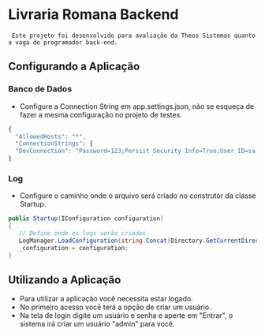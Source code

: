 # Livraria Romana Backend
	 Este projeto foi desenvolvido para avaliação da Theos Sistemas quanto a vaga de programador back-end.
  
  
## Configurando a Aplicação

### Banco de Dados
  - Configure a Connection String em app.settings.json, não se esqueça de fazer a mesma configuração no projeto de testes.
  
  ```javascript
  {  
    "AllowedHosts": "*",
    "ConnectionStrings": {
    "DevConnection": "Password=123;Persist Security Info=True;User ID=sa;Initial Catalog=LivrariaRomana;Data Source=PC_ALAN"
  }

  ```

### Log
 - Configure o caminho onde o arquivo será criado no construtor da classe Startup.
 
 ```C#
public Startup(IConfiguration configuration)
{
    // Define onde os logs serão criados.
    LogManager.LoadConfiguration(string.Concat(Directory.GetCurrentDirectory(), "/nlog.config"));            
    _configuration = configuration;
}
```

## Utilizando a Aplicação
  - Para utilizar a aplicação você necessita estar logado.
  - No primeiro acesso você terá a opção de criar um usuário.
  - Na tela de login digite um usuário e senha e aperte em "Entrar", o sistema irá criar um usuário "admin" para você.

       

